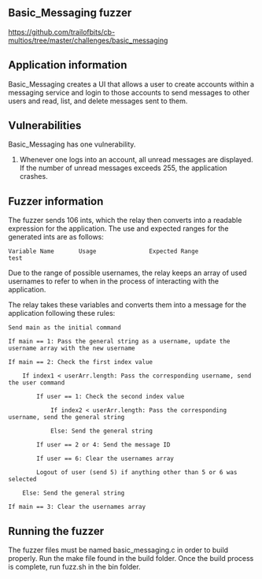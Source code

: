 ## Basic_Messaging fuzzer
https://github.com/trailofbits/cb-multios/tree/master/challenges/basic_messaging

## Application information
Basic_Messaging creates a UI that allows a user to create accounts within a messaging service and login to those accounts to send messages to other users and read, list, and delete messages sent to them.

## Vulnerabilities
Basic_Messaging has one vulnerability.
1. Whenever one logs into an account, all unread messages are displayed. If the number of unread messages exceeds 255, the application crashes.

## Fuzzer information
The fuzzer sends 106 ints, which the relay then converts into a readable expression for the application. The use and expected ranges for the generated ints are as follows:

    Variable Name       Usage               Expected Range
    test

Due to the range of possible usernames, the relay keeps an array of used usernames to refer to when in the process of interacting with the application.

The relay takes these variables and converts them into a message for the application following these rules:

    Send main as the initial command

    If main == 1: Pass the general string as a username, update the username array with the new username

    If main == 2: Check the first index value

    	If index1 < userArr.length: Pass the corresponding username, send the user command

    		If user == 1: Check the second index value

    			If index2 < userArr.length: Pass the corresponding username, send the general string

    			Else: Send the general string

    		If user == 2 or 4: Send the message ID

    		If user == 6: Clear the usernames array

    		Logout of user (send 5) if anything other than 5 or 6 was selected

    	Else: Send the general string

    If main == 3: Clear the usernames array

## Running the fuzzer
The fuzzer files must be named basic_messaging.c in order to build properly.
Run the make file found in the build folder.
Once the build process is complete, run fuzz.sh in the bin folder.
